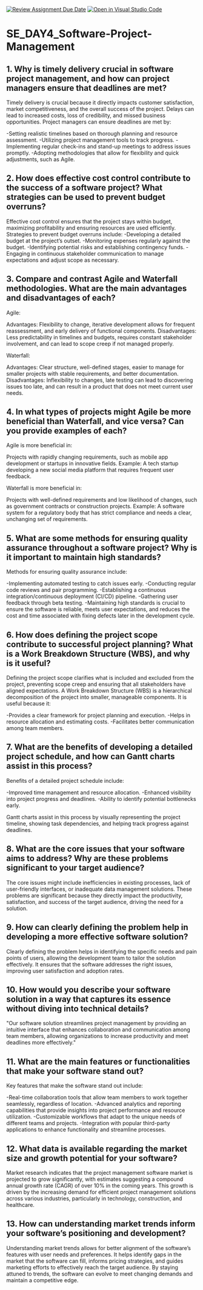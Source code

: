 [![Review Assignment Due Date](https://classroom.github.com/assets/deadline-readme-button-22041afd0340ce965d47ae6ef1cefeee28c7c493a6346c4f15d667ab976d596c.svg)](https://classroom.github.com/a/9pw6JKcu)
[![Open in Visual Studio Code](https://classroom.github.com/assets/open-in-vscode-2e0aaae1b6195c2367325f4f02e2d04e9abb55f0b24a779b69b11b9e10269abc.svg)](https://classroom.github.com/online_ide?assignment_repo_id=17157268&assignment_repo_type=AssignmentRepo)
# SE_DAY4_Software-Project-Management
## 1. Why is timely delivery crucial in software project management, and how can project managers ensure that deadlines are met?
Timely delivery is crucial because it directly impacts customer satisfaction, market competitiveness, and the overall success of the project. Delays can lead to increased costs, loss of credibility, and missed business opportunities. Project managers can ensure deadlines are met by:

-Setting realistic timelines based on thorough planning and resource assessment.
-Utilizing project management tools to track progress.
-Implementing regular check-ins and stand-up meetings to address issues promptly.
-Adopting methodologies that allow for flexibility and quick adjustments, such as Agile.

## 2. How does effective cost control contribute to the success of a software project? What strategies can be used to prevent budget overruns?
Effective cost control ensures that the project stays within budget, maximizing profitability and ensuring resources are used efficiently. Strategies to prevent budget overruns include:
-Developing a detailed budget at the project’s outset.
-Monitoring expenses regularly against the budget.
-Identifying potential risks and establishing contingency funds.
-Engaging in continuous stakeholder communication to manage expectations and adjust scope as necessary.

## 3. Compare and contrast Agile and Waterfall methodologies. What are the main advantages and disadvantages of each?
Agile:

Advantages: Flexibility to change, iterative development allows for frequent reassessment, and early delivery of functional components.
Disadvantages: Less predictability in timelines and budgets, requires constant stakeholder involvement, and can lead to scope creep if not managed properly.

Waterfall:

Advantages: Clear structure, well-defined stages, easier to manage for smaller projects with stable requirements, and better documentation.
Disadvantages: Inflexibility to changes, late testing can lead to discovering issues too late, and can result in a product that does not meet current user needs.

## 4. In what types of projects might Agile be more beneficial than Waterfall, and vice versa? Can you provide examples of each?
Agile is more beneficial in:

Projects with rapidly changing requirements, such as mobile app development or startups in innovative fields.
Example: A tech startup developing a new social media platform that requires frequent user feedback.

Waterfall is more beneficial in:

Projects with well-defined requirements and low likelihood of changes, such as government contracts or construction projects.
Example: A software system for a regulatory body that has strict compliance and needs a clear, unchanging set of requirements.

## 5. What are some methods for ensuring quality assurance throughout a software project? Why is it important to maintain high standards?
Methods for ensuring quality assurance include:

-Implementing automated testing to catch issues early.
-Conducting regular code reviews and pair programming.
-Establishing a continuous integration/continuous deployment (CI/CD) pipeline.
-Gathering user feedback through beta testing.
-Maintaining high standards is crucial to ensure the software is reliable, meets user expectations, and reduces the cost and time associated with fixing defects later in the development cycle.

## 6. How does defining the project scope contribute to successful project planning? What is a Work Breakdown Structure (WBS), and why is it useful?
Defining the project scope clarifies what is included and excluded from the project, preventing scope creep and ensuring that all stakeholders have aligned expectations. A Work Breakdown Structure (WBS) is a hierarchical decomposition of the project into smaller, manageable components. It is useful because it:

-Provides a clear framework for project planning and execution.
-Helps in resource allocation and estimating costs.
-Facilitates better communication among team members.

## 7. What are the benefits of developing a detailed project schedule, and how can Gantt charts assist in this process?
Benefits of a detailed project schedule include:

-Improved time management and resource allocation.
-Enhanced visibility into project progress and deadlines.
-Ability to identify potential bottlenecks early.

Gantt charts assist in this process by visually representing the project timeline, showing task dependencies, and helping track progress against deadlines.

## 8. What are the core issues that your software aims to address? Why are these problems significant to your target audience?
The core issues might include inefficiencies in existing processes, lack of user-friendly interfaces, or inadequate data management solutions. These problems are significant because they directly impact the productivity, satisfaction, and success of the target audience, driving the need for a solution.

## 9. How can clearly defining the problem help in developing a more effective software solution?
Clearly defining the problem helps in identifying the specific needs and pain points of users, allowing the development team to tailor the solution effectively. It ensures that the software addresses the right issues, improving user satisfaction and adoption rates.

## 10. How would you describe your software solution in a way that captures its essence without diving into technical details?
"Our software solution streamlines project management by providing an intuitive interface that enhances collaboration and communication among team members, allowing organizations to increase productivity and meet deadlines more effectively."

## 11. What are the main features or functionalities that make your software stand out?
Key features that make the software stand out include:

-Real-time collaboration tools that allow team members to work together seamlessly, regardless of location.
-Advanced analytics and reporting capabilities that provide insights into project performance and resource utilization.
-Customizable workflows that adapt to the unique needs of different teams and projects.
-Integration with popular third-party applications to enhance functionality and streamline processes.

## 12. What data is available regarding the market size and growth potential for your software?
Market research indicates that the project management software market is projected to grow significantly, with estimates suggesting a compound annual growth rate (CAGR) of over 10% in the coming years. This growth is driven by the increasing demand for efficient project management solutions across various industries, particularly in technology, construction, and healthcare.

## 13. How can understanding market trends inform your software’s positioning and development?
Understanding market trends allows for better alignment of the software’s features with user needs and preferences. It helps identify gaps in the market that the software can fill, informs pricing strategies, and guides marketing efforts to effectively reach the target audience. By staying attuned to trends, the software can evolve to meet changing demands and maintain a competitive edge.
